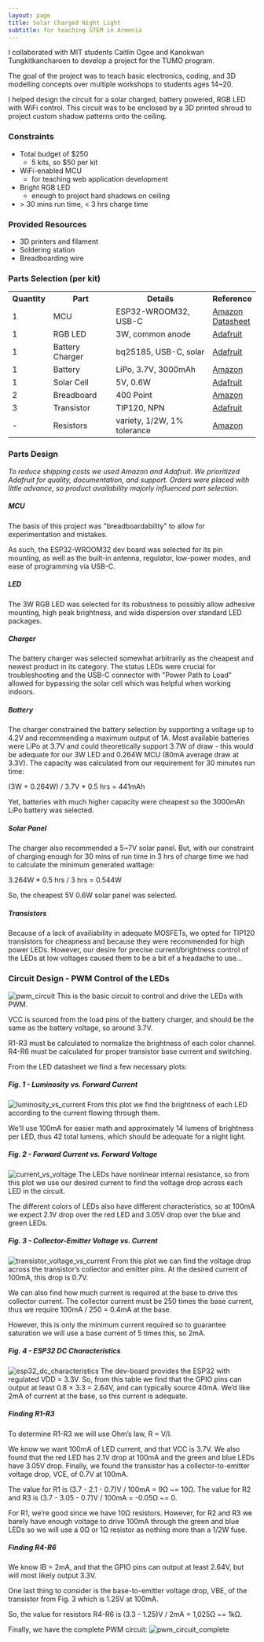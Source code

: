 ```yaml
---
layout: page
title: Solar Charged Night Light
subtitle: for teaching STEM in Armenia
---
```

I collaborated with MIT students Caitlin Ogoe and Kanokwan Tungkitkancharoen to develop a project for the TUMO program.

The goal of the project was to teach basic electronics, coding, and 3D modelling concepts over multiple workshops to students ages 14~20.

I helped design the circuit for a solar charged, battery powered, RGB LED with WiFi control. This circuit was to be enclosed by a 3D printed shroud to project custom shadow patterns onto the ceiling.

### Constraints
* Total budget of \$250
    * 5 kits, so \$50 per kit
* WiFi-enabled MCU 
    * for teaching web application development
* Bright RGB LED
    * enough to project hard shadows on ceiling
* \> 30 mins run time, \< 3 hrs charge time

### Provided Resources
* 3D printers and filament
* Soldering station
* Breadboarding wire

### Parts Selection (per kit)
<table>
  <tr>
    <th>Quantity</th>
    <th>Part</th>
    <th>Details</th>
    <th>Reference</th>
  </tr>
  <tr>
    <td>1</td>
    <td>MCU</td>
    <td>ESP32-WROOM32, USB-C</td>
    <td>
        <a href="https://a.co/d/eCImBkG">Amazon</a>
        <br>
        <a href="https://www.espressif.com/sites/default/files/documentation/esp32-wroom-32_datasheet_en.pdf">Datasheet</a>
    </td>
  </tr>
  <tr>
    <td>1</td>
    <td>RGB LED</td>
    <td>3W, common anode</td>
    <td>
        <a href="https://cdn-shop.adafruit.com/product-files/2530/FD-3RGB-Y2.pdf">Adafruit</a>
    </td>
  </tr>
  <tr>
    <td>1</td>
    <td>Battery Charger</td>
    <td>bq25185, USB-C, solar</td>
    <td>
        <a href="https://www.adafruit.com/product/6091">Adafruit</a>
    </td>
  </tr>
  <tr>
    <td>1</td>
    <td>Battery</td>
    <td>LiPo, 3.7V, 3000mAh</td>
    <td>
        <a href="https://a.co/d/45iwyPS">Amazon</a>
    </td>
  </tr>
  <tr>
    <td>1</td>
    <td>Solar Cell</td>
    <td>5V, 0.6W</td>
    <td>
        <a href="https://www.adafruit.com/product/5856">Adafruit</a>
    </td>
  </tr>
  <tr>
    <td>2</td>
    <td>Breadboard</td>
    <td>400 Point</td>
    <td>
        <a href="https://a.co/d/azNvw7v">Amazon</a>
    </td>
  </tr>
  <tr>
    <td>3</td>
    <td>Transistor</td>
    <td>TIP120, NPN</td>
    <td>
        <a href="https://cdn-shop.adafruit.com/datasheets/TIP120.pdf">Adafruit</a>
    </td>
  </tr>
  <tr>
    <td>-</td>
    <td>Resistors</td>
    <td>variety, 1/2W, 1% tolerance</td>
    <td>
        <a href="https://a.co/d/11eQJZm">Amazon</a>
    </td>
  </tr>
</table>

### Parts Design
*To reduce shipping costs we used Amazon and Adafruit. We prioritized Adafruit for quality, documentation, and support. Orders were placed with little advance, so product availability majorly influenced part selection.*

##### MCU
The basis of this project was "breadboardability" to allow for experimentation and mistakes.

As such, the ESP32-WROOM32 dev board was selected for its pin mounting, as well as the built-in antenna, regulator, low-power modes, and ease of programming via USB-C.

##### LED
The 3W RGB LED was selected for its robustness to possibly allow adhesive mounting, high peak brightness, and wide dispersion over standard LED packages.

##### Charger
The battery charger was selected somewhat arbitrarily as the cheapest and newest product in its category. The status LEDs were crucial for troubleshooting and the USB-C connector with "Power Path to Load" allowed for bypassing the solar cell which was helpful when working indoors. 

##### Battery
The charger constrained the battery selection by supporting a voltage up to 4.2V and recommending a maximum output of 1A. Most available batteries were LiPo at 3.7V and could theoretically support 3.7W of draw - this would be adequate for our 3W LED and 0.264W MCU (80mA average draw at 3.3V). The capacity was calculated from our requirement for 30 minutes run time:

(3W + 0.264W) / 3.7V * 0.5 hrs = 441mAh

Yet, batteries with much higher capacity were cheapest so the 3000mAh LiPo battery was selected.

##### Solar Panel
The charger also recommended a 5~7V solar panel. But, with our constraint of charging enough for 30 mins of run time in 3 hrs of charge time we had to calculate the minimum generated wattage:

3.264W * 0.5 hrs / 3 hrs = 0.544W

So, the cheapest 5V 0.6W solar panel was selected.

##### Transistors
Because of a lack of availiability in adequate MOSFETs, we opted for TIP120 transistors for cheapness and because they were recommended for high power LEDs. However, our desire for precise current/brightness control of the LEDs at low voltages caused them to be a bit of a headache to use...

### Circuit Design - PWM Control of the LEDs
![pwm_circuit](/assets/night_light/pwm_circuit.png)
This is the basic circuit to control and drive the LEDs with PWM.

VCC is sourced from the load pins of the battery charger, and should be the same as the battery voltage, so around 3.7V.

R1-R3 must be calculated to normalize the brightness of each color channel.
R4-R6 must be calculated for proper transistor base current and switching.

From the LED datasheet we find a few necessary plots:
##### Fig. 1 - Luminosity vs. Forward Current
![luminosity_vs_current](/assets/night_light/luminosity_vs_current.png)
From this plot we find the brightness of each LED according to the current flowing through them.

We’ll use 100mA for easier math and approximately 14 lumens of brightness per LED, thus 42 total lumens, which should be adequate for a night light.

##### Fig. 2 - Forward Current vs. Forward Voltage
![current_vs_voltage](/assets/night_light/current_vs_voltage.png)
The LEDs have nonlinear internal resistance, so from this plot we use our desired current to find the voltage drop across each LED in the circuit. 

The different colors of LEDs also have different characteristics, so at 100mA we expect 2.1V drop over the red LED and 3.05V drop over the blue and green LEDs.

##### Fig. 3 - Collector-Emitter Voltage vs. Current
![transistor_voltage_vs_current](/assets/night_light/transistor_voltage_vs_current.png)
From this plot we can find the voltage drop across the transistor’s collector and emitter pins. At the desired current of 100mA, this drop is 0.7V.

We can also find how much current is required at the base to drive this collector current. The collector current must be 250 times the base current, thus we require 100mA / 250 = 0.4mA at the base.

However, this is only the minimum current required so to guarantee saturation we will use a base current of 5 times this, so 2mA.

##### Fig. 4 - ESP32 DC Characteristics
![esp32_dc_characteristics](/assets/night_light/esp32_dc_characteristics.png)
The dev-board provides the ESP32 with regulated VDD = 3.3V.
So, from this table we find that the GPIO pins can output at least 0.8 × 3.3 = 2.64V, and can typically source 40mA.
We’d like 2mA of current at the base, so this current is adequate.

##### Finding R1-R3
To determine R1-R3 we will use Ohm’s law, R = V/I.

We know we want 100mA of LED current, and that VCC is 3.7V.
We also found that the red LED has 2.1V drop at 100mA and the green and blue LEDs have 3.05V drop.
Finally, we found the transistor has a collector-to-emitter voltage drop, VCE, of 0.7V at 100mA.

The value for R1 is (3.7 - 2.1 - 0.7)V / 100mA = 9Ω ~= 10Ω.
The value for R2 and R3 is (3.7 - 3.05 - 0.7)V / 100mA = -0.05Ω ~= 0.

For R1, we’re good since we have 10Ω resistors.
However, for R2 and R3 we barely have enough voltage to drive 100mA through the green and blue LEDs so we will use a 0Ω or 1Ω resistor as nothing more than a 1/2W fuse.

##### Finding R4-R6
We know IB = 2mA, and that the GPIO pins can output at least 2.64V, but will most likely output 3.3V.

One last thing to consider is the base-to-emitter voltage drop, VBE, of the transistor from Fig. 3 which is 1.25V at 100mA.

So, the value for resistors R4-R6 is (3.3 - 1.25)V / 2mA = 1,025Ω ~= 1kΩ.

Finally, we have the complete PWM circuit:
![pwm_circuit_complete](/assets/night_light/pwm_circuit_complete.png)